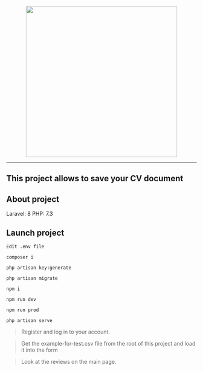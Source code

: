 <p align="center"><a href="https://laravel.com" target="_blank"><img src="https://raw.githubusercontent.com/laravel/art/master/logo-lockup/5%20SVG/2%20CMYK/1%20Full%20Color/laravel-logolockup-cmyk-red.svg" width="400"></a></p>

---
This project allows to save your CV document
---

## About project
Laravel: 8 PHP: 7.3
## Launch project
```
Edit .env file
```
```
composer i
```
```
php artisan key:generate
```
```
php artisan migrate
```
```
npm i
```
```
npm run dev
```
```
npm run prod
```
```
php artisan serve
```

>Register and log in to your account.

> Get the example-for-test.csv file from the root of this project and load it into the form

>Look at the reviews on the main page.
